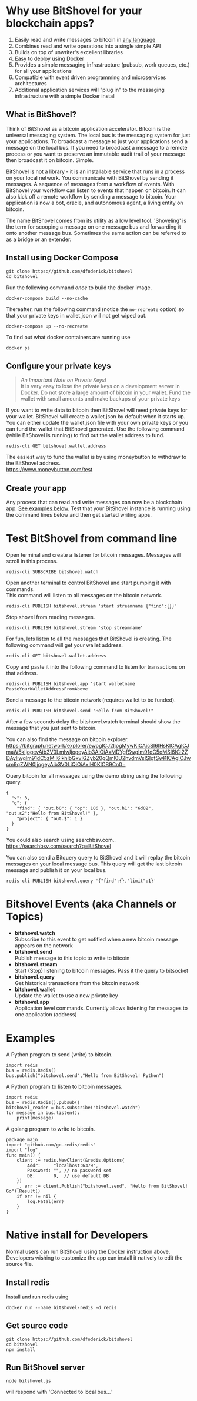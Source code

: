 
# Why use BitShovel for your blockchain apps?  

1) Easily read and write messages to bitcoin in [any language](#examples)
2) Combines read and write operations into a single simple API
3) Builds on top of unwriter's excellent libraries
4) Easy to deploy using Docker
5) Provides a simple messaging infrastructure (pubsub, work queues, etc.) for all your applications
6) Compatible with event driven programming and microservices architectures
7) Additional application services will "plug in" to the messaging infrastructure with a simple Docker install

## What is BitShovel?
Think of BitShovel as a bitcoin application accelerator. Bitcoin is the universal messaging system. The local bus is the messaging system for just your applications. To broadcast a message to just your applications send a message on the local bus. If you need to broadcast a message to a remote process or you want to preserve an immutable audit trail of your message then broadcast it on bitcoin. Simple.

BitShovel is not a library - it is an installable service that runs in a process on your local network. You communicate with BitShovel by sending it messages. A sequence of messages form a workflow of events. With BitShovel your workflow can listen to events that happen on bitcoin. It can also kick off a remote workflow by sending a message to bitcoin. Your application is now a bot, oracle, and autonomous agent, a living entity on bitcoin.

The name BitShovel comes from its utility as a low level tool. 'Shoveling' is the term for scooping a message on one message bus and forwarding it onto another message bus. Sometimes the same action can be referred to as a bridge or an extender.

## Install using Docker Compose
```
git clone https://github.com/dfoderick/bitshovel
cd bitshovel
```
Run the following command *once* to build the docker image.
```
docker-compose build --no-cache
```
Thereafter, run the following command (notice the `no-recreate` option) so that your private keys in wallet.json will not get wiped out.
```
docker-compose up --no-recreate
```
To find out what docker containers are running use
```
docker ps
```
## Configure your private keys
>
> *An Important Note on Private Keys!*  
> It is very easy to lose the private keys on a development server in Docker. Do not store a large amount of bitcoin in your wallet. Fund the wallet with small amounts and make backups of your private keys
>

If you want to write data to bitcoin then BitShovel will need private keys for your wallet.
BitShovel will create a wallet.json by default when it starts up. You can either update
the wallet.json file with your own private keys or you can fund the wallet that BitShovel
generated. Use the following command (while BitShovel is running) to find out the wallet address to fund.
```
redis-cli GET bitshovel.wallet.address
```
The easiest way to fund the wallet is by using moneybutton to withdraw to the BitShovel address.  
https://www.moneybutton.com/test

## Create your app
Any process that can read and write messages can now be a blockchain app. [See examples below](#examples). Test that your BitShovel instance is running using the command lines below and then get started writing apps.

# Test BitShovel from command line
Open terminal and create a listener for bitcoin messages. Messages will scroll in this process.
```
redis-cli SUBSCRIBE bitshovel.watch
```
Open another terminal to control BitShovel and start pumping it with commands.  
This command will listen to all messages on the bitcoin network.
```
redis-cli PUBLISH bitshovel.stream 'start streamname {"find":{}}'
```
Stop shovel from reading messages.
```
redis-cli PUBLISH bitshovel.stream 'stop streamname'
```
For fun, lets listen to all the messages that BitShovel is creating. The following command will get your wallet address.
```
redis-cli GET bitshovel.wallet.address
```
Copy and paste it into the following command to listen for transactions on that address.
```
redis-cli PUBLISH bitshovel.app 'start walletname PasteYourWalletAddressFromAbove'
```
Send a message to the bitcoin network (requires wallet to be funded).
```
redis-cli PUBLISH bitshovel.send "Hello from BitShovel!"
```
After a few seconds delay the bitshovel.watch terminal should show the message that you just sent to bitcoin.  

You can also find the message on bitcoin explorer.  
https://bitgraph.network/explorer/ewogICJ2IjogMywKICAicSI6IHsKICAgICJmaW5kIjogeyAib3V0LmIwIjogeyAib3AiOiAxMDYgfSwgIm91dC5oMSI6ICI2ZDAyIiwgIm91dC5zMiI6IkhlbGxvIGZyb20gQml0U2hvdmVsISIgfSwKICAgICJwcm9qZWN0IjogeyAib3V0LiQiOiAxIH0KICB9Cn0=

Query bitcoin for all messages using the demo string using the following query.
```
{
  "v": 3,
  "q": {
    "find": { "out.b0": { "op": 106 }, "out.h1": "6d02", "out.s2":"Hello from BitShovel!" },
    "project": { "out.$": 1 }
  }
}
```
You could also search using searchbsv.com..  
https://searchbsv.com/search?q=BitShovel


You can also send a Bitquery query to BitShovel and it will replay the bitcoin messages on your local message bus. This query will get the last bitcoin message and publish it on your local bus.
```
redis-cli PUBLISH bitshovel.query '{"find":{},"limit":1}'
```

# Bitshovel Events (aka Channels or Topics)
* **bitshovel.watch**  
  Subscribe to this event to get notified when a new bitcoin message appears on the network
* **bitshovel.send**  
  Publish message to this topic to write to bitcoin
* **bitshovel.stream**  
  Start (Stop) listening to bitcoin messages. Pass it the query to bitsocket
* **bitshovel.query**  
  Get historical transactions from the bitcoin network
* **bitshovel.wallet**  
  Update the wallet to use a new private key
* **bitshovel.app**  
  Application level commands. Currently allows listening for messages to one application (address)

# Examples
A Python program to send (write) to bitcoin.
```
import redis
bus = redis.Redis()
bus.publish("bitshovel.send","Hello from BitShovel! Python")
```
A Python program to listen to bitcoin messages.
```
import redis
bus = redis.Redis().pubsub()
bitshovel_reader = bus.subscribe("bitshovel.watch")
for message in bus.listen():
    print(message)
```
A golang program to write to bitcoin.
```
package main
import "github.com/go-redis/redis"
import "log"
func main() {
	client := redis.NewClient(&redis.Options{
		Addr:     "localhost:6379",
		Password: "", // no password set
		DB:       0,  // use default DB
	})
	_, err := client.Publish("bitshovel.send", "Hello from BitShovel! Go").Result()
	if err != nil {
		log.Fatal(err)
	}
}
```

# Native install for Developers
Normal users can run BitShovel using the Docker instruction above. Developers wishing to customize the app can install it natively to edit the source file.

## Install redis
Install and run redis using  
```
docker run --name bitshovel-redis -d redis
```

## Get source code
```
git clone https://github.com/dfoderick/bitshovel
cd bitshovel
npm install
```
## Run BitShovel server
```
node bitshovel.js
```
will respond with 'Connected to local bus...'
